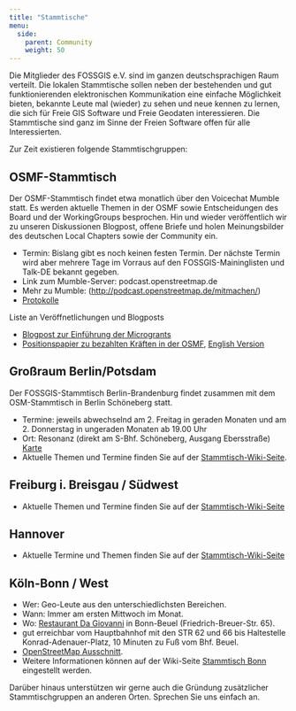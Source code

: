 ```yaml
---
title: "Stammtische"
menu:
  side:
    parent: Community
    weight: 50
---
```


Die Mitglieder des FOSSGIS e.V. sind im ganzen deutschsprachigen Raum verteilt. Die lokalen Stammtische sollen neben der bestehenden und gut funktionierenden elektronischen Kommunikation eine einfache Möglichkeit bieten, bekannte Leute mal (wieder) zu sehen und neue kennen zu lernen, die sich für Freie GIS Software und Freie Geodaten interessieren. Die Stammtische sind ganz im Sinne der Freien Software offen für alle Interessierten.

Zur Zeit existieren folgende Stammtischgruppen:

## OSMF-Stammtisch

Der OSMF-Stammtisch findet etwa monatlich über den Voicechat Mumble statt. Es werden aktuelle Themen in der OSMF sowie Entscheidungen des Board und der WorkingGroups besprochen. Hin und wieder veröffentlich wir zu unseren Diskussionen Blogpost, offene Briefe und  holen Meinungsbilder des deutschen Local Chapters sowie der Community ein.

* Termin: Bislang gibt es noch keinen festen Termin. Der nächste Termin wird aber mehrere Tage im Vorraus auf den FOSSGIS-Maininglisten und Talk-DE bekannt gegeben.
* Link zum Mumble-Server: podcast.openstreetmap.de
* Mehr zu Mumble: (http://podcast.openstreetmap.de/mitmachen/)
* [Protokolle](https://www.fossgis.de/wiki/FOSSGIS-OSMF-Stammtisch)

Liste an Veröffnetlichungen und Blogposts

* [Blogpost zur Einführung der Microgrants](https://blog.openstreetmap.de/blog/2020/04/foerderprogramm-der-openstreetmap-foundation/)
* [Positionspapier zu bezahlten Kräften in der OSMF](bezahlte_kraefte), [English Version](bezahlte_kraefte_en)

## Großraum Berlin/Potsdam

Der FOSSGIS-Stammtisch Berlin-Brandenburg findet zusammen mit dem OSM-Stammtisch in Berlin Schöneberg statt.

* Termine: jeweils abwechselnd am 2\. Freitag in geraden Monaten und am 2\. Donnerstag in ungeraden Monaten ab 19.00 Uhr
* Ort: Resonanz (direkt am S-Bhf. Schöneberg, Ausgang Ebersstraße)  
    [Karte](https://www.openstreetmap.org/?mlat=52.47923&mlon=13.34968#map=18/52.47923/13.34968)
* Aktuelle Themen und Termine finden Sie auf der [Stammtisch-Wiki-Seite](https://wiki.openstreetmap.org/wiki/Berlin/Stammtisch).

## Freiburg i. Breisgau / Südwest

* Aktuelle Themen und Termine finden Sie auf der [Stammtisch-Wiki-Seite](https://www.fossgis.de/wiki/Stammtisch_Freiburg)

## Hannover

* Aktuelle Termine und Themen finden Sie auf der [Stammtisch-Wiki-Seite](https://wiki.openstreetmap.org/wiki/Stammtisch_Hannover)

## Köln-Bonn / West

* Wer: Geo-Leute aus den unterschiedlichsten Bereichen.
* Wann: Immer am ersten Mittwoch im Monat.
* Wo: [Restaurant Da Giovanni](http://www.dagiovanni-bonn.de/) in Bonn-Beuel (Friedrich-Breuer-Str. 65).
* gut erreichbar vom Hauptbahnhof mit den STR 62 und 66 bis Haltestelle Konrad-Adenauer-Platz, 10 Minuten zu Fuß vom Bhf. Beuel.
* [OpenStreetMap Ausschnitt](https://nominatim.openstreetmap.org/details.php?place_id=11659711).
* Weitere Informationen können auf der Wiki-Seite [Stammtisch Bonn](https://www.fossgis.de/wiki/Stammtisch_Bonn) eingestellt werden.

Darüber hinaus unterstützen wir gerne auch die Gründung zusätzlicher Stammtischgruppen an anderen Orten. Sprechen Sie uns einfach an.
